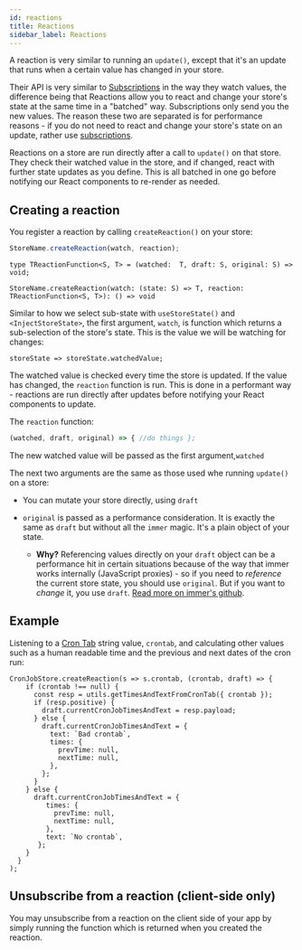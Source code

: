 ```yaml
---
id: reactions
title: Reactions
sidebar_label: Reactions
---
```


A reaction is very similar to running an `update()`, except that it's an update that runs when a certain value has changed in your store.

Their API is very similar to [Subscriptions](subscribe.md) in the way they watch values, the difference being that Reactions allow you to react and change your store's state at the same time in a "batched" way. Subscriptions only send you the new values. The reason these two are separated is for performance reasons - if you do not need to react and change your store's state on an update, rather use [subscriptions](subscribe.md).

Reactions on a store are run directly after a call to `update()` on that store. They check their watched value in the store, and if changed, react with further state updates as you define. This is all batched in one go before notifying our React components to re-render as needed.

## Creating a reaction

You register a reaction by calling `createReaction()` on your store:

<!--DOCUSAURUS_CODE_TABS-->
<!--JavaScript-->
```jsx
StoreName.createReaction(watch, reaction);
```

<!--TypeScript-->
```tsx
type TReactionFunction<S, T> = (watched:  T, draft: S, original: S) => void;

StoreName.createReaction(watch: (state: S) => T, reaction: TReactionFunction<S, T>): () => void
```

<!--END_DOCUSAURUS_CODE_TABS-->

Similar to how we select sub-state with `useStoreState()` and `<InjectStoreState>`, the first argument, `watch`, is function which returns a sub-selection of the store's state. This is the value we will be watching for changes:

```
storeState => storeState.watchedValue;
```

The watched value is checked every time the store is updated. If the value has changed, the `reaction` function is run. This is done in a performant way - reactions are run directly after updates before notifying your React components to update.

The `reaction` function:

```jsx
(watched, draft, original) => { //do things };
```

The new watched value will be passed as the first argument,`watched` 

The next two arguments are the same as those used whe running `update()` on a store:

* You can mutate your store directly, using `draft`

* `original` is passed as a performance consideration. It is exactly the same as `draft` but without all the `immer` magic. It's a plain object of your state.
  * **Why?** Referencing values directly on your `draft` object can be a performance hit in certain situations because of the way that immer works internally (JavaScript proxies) - so if you need to _reference_ the current store state, you should use `original`. But if you want to _change_ it, you use `draft`. [Read more on immer's github](https://github.com/immerjs/immer#pitfalls).
  
## Example

Listening to a [Cron Tab](https://en.wikipedia.org/wiki/Cron#Overview) string value, `crontab`, and calculating other values such as a human readable time and the previous and next dates of the cron run:

```tsx
CronJobStore.createReaction(s => s.crontab, (crontab, draft) => {
    if (crontab !== null) {
      const resp = utils.getTimesAndTextFromCronTab({ crontab });
      if (resp.positive) {
        draft.currentCronJobTimesAndText = resp.payload;
      } else {
        draft.currentCronJobTimesAndText = {
          text: `Bad crontab`,
          times: {
            prevTime: null,
            nextTime: null,
          },
        };
      }
    } else {
      draft.currentCronJobTimesAndText = {
         times: {
           prevTime: null,
           nextTime: null,
         },
         text: `No crontab`,
       };
    }
  }
);
```

## Unsubscribe from a reaction (client-side only)

You may unsubscribe from a reaction on the client side of your app by simply running the function which is returned when you created the reaction.
